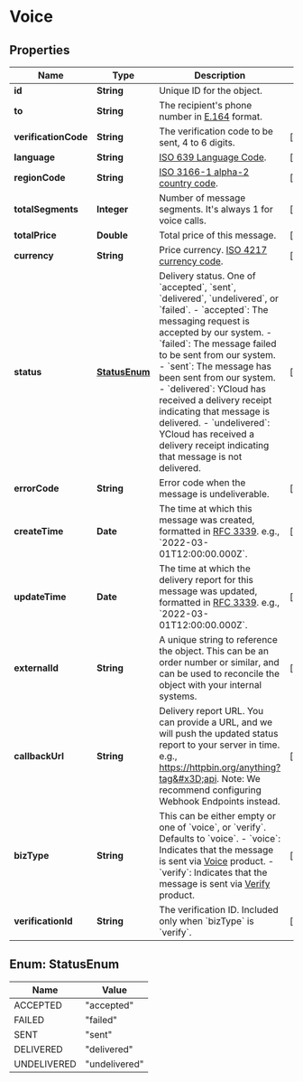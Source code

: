 

# Voice


## Properties

| Name | Type | Description | Notes |
|------------ | ------------- | ------------- | -------------|
|**id** | **String** | Unique ID for the object. |  |
|**to** | **String** | The recipient&#39;s phone number in [E.164](https://en.wikipedia.org/wiki/E.164) format. |  |
|**verificationCode** | **String** | The verification code to be sent, 4 to 6 digits. |  [optional] |
|**language** | **String** | [ISO 639 Language Code](https://www.iso.org/iso-639-language-codes.html). |  [optional] |
|**regionCode** | **String** | [ISO 3166-1 alpha-2 country code](https://en.wikipedia.org/wiki/ISO_3166-1_alpha-2). |  [optional] |
|**totalSegments** | **Integer** | Number of message segments. It&#39;s always 1 for voice calls. |  [optional] |
|**totalPrice** | **Double** | Total price of this message. |  [optional] |
|**currency** | **String** | Price currency. [ISO 4217 currency code](https://en.wikipedia.org/wiki/ISO_4217). |  [optional] |
|**status** | [**StatusEnum**](#StatusEnum) | Delivery status. One of &#x60;accepted&#x60;, &#x60;sent&#x60;, &#x60;delivered&#x60;, &#x60;undelivered&#x60;, or &#x60;failed&#x60;. - &#x60;accepted&#x60;: The messaging request is accepted by our system. - &#x60;failed&#x60;: The message failed to be sent from our system. - &#x60;sent&#x60;: The message has been sent from our system. - &#x60;delivered&#x60;: YCloud has received a delivery receipt indicating that message is delivered. - &#x60;undelivered&#x60;: YCloud has received a delivery receipt indicating that message is not delivered. |  [optional] |
|**errorCode** | **String** | Error code when the message is undeliverable. |  [optional] |
|**createTime** | **Date** | The time at which this message was created, formatted in [RFC 3339](https://datatracker.ietf.org/doc/html/rfc3339). e.g., &#x60;2022-03-01T12:00:00.000Z&#x60;. |  [optional] |
|**updateTime** | **Date** | The time at which the delivery report for this message was updated, formatted in [RFC 3339](https://datatracker.ietf.org/doc/html/rfc3339). e.g., &#x60;2022-03-01T12:00:00.000Z&#x60;. |  [optional] |
|**externalId** | **String** | A unique string to reference the object. This can be an order number or similar, and can be used to reconcile the object with your internal systems. |  [optional] |
|**callbackUrl** | **String** | Delivery report URL. You can provide a URL, and we will push the updated status report to your server in time. e.g., https://httpbin.org/anything?tag&#x3D;api. Note: We recommend configuring Webhook Endpoints instead. |  [optional] |
|**bizType** | **String** | This can be either empty or one of &#x60;voice&#x60;, or &#x60;verify&#x60;. Defaults to &#x60;voice&#x60;. - &#x60;voice&#x60;: Indicates that the message is sent via [Voice](https://www.ycloud.com/voice) product. - &#x60;verify&#x60;: Indicates that the message is sent via [Verify](https://www.ycloud.com/verify) product. |  [optional] |
|**verificationId** | **String** | The verification ID. Included only when &#x60;bizType&#x60; is &#x60;verify&#x60;. |  [optional] |



## Enum: StatusEnum

| Name | Value |
|---- | -----|
| ACCEPTED | &quot;accepted&quot; |
| FAILED | &quot;failed&quot; |
| SENT | &quot;sent&quot; |
| DELIVERED | &quot;delivered&quot; |
| UNDELIVERED | &quot;undelivered&quot; |



